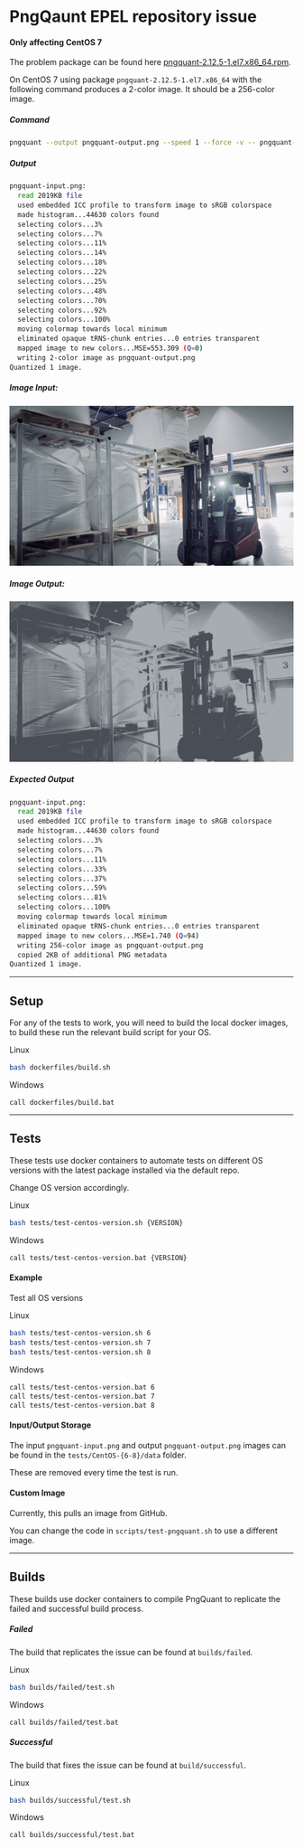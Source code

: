 # PngQaunt EPEL repository issue

#### Only affecting CentOS 7

The problem package can be found here [pngquant-2.12.5-1.el7.x86_64.rpm](https://centos.pkgs.org/7/epel-x86_64/pngquant-2.12.5-1.el7.x86_64.rpm.html).

On CentOS 7 using package `pngquant-2.12.5-1.el7.x86_64` with the following command produces a 2-color image. It should be a 256-color image.

##### Command

```bash
pngquant --output pngquant-output.png --speed 1 --force -v -- pngquant-input.png
```

##### Output

```bash
pngquant-input.png:
  read 2019KB file
  used embedded ICC profile to transform image to sRGB colorspace
  made histogram...44630 colors found
  selecting colors...3%
  selecting colors...7%
  selecting colors...11%
  selecting colors...14%
  selecting colors...18%
  selecting colors...22%
  selecting colors...25%
  selecting colors...48%
  selecting colors...70%
  selecting colors...92%
  selecting colors...100%
  moving colormap towards local minimum
  eliminated opaque tRNS-chunk entries...0 entries transparent
  mapped image to new colors...MSE=553.309 (Q=0)
  writing 2-color image as pngquant-output.png
Quantized 1 image.
```

##### Image Input:
![Input](examples/pngquant-input.png)

##### Image Output:
![Output](examples/pngquant-output.png)

##### Expected Output

```bash
pngquant-input.png:
  read 2019KB file
  used embedded ICC profile to transform image to sRGB colorspace
  made histogram...44630 colors found
  selecting colors...3%
  selecting colors...7%
  selecting colors...11%
  selecting colors...33%
  selecting colors...37%
  selecting colors...59%
  selecting colors...81%
  selecting colors...100%
  moving colormap towards local minimum
  eliminated opaque tRNS-chunk entries...0 entries transparent
  mapped image to new colors...MSE=1.740 (Q=94)
  writing 256-color image as pngquant-output.png
  copied 2KB of additional PNG metadata
Quantized 1 image.
```

------

## Setup

For any of the tests to work, you will need to build the local docker images, to build these run the relevant build script for your OS.

Linux

```bash
bash dockerfiles/build.sh
```

Windows

```batch
call dockerfiles/build.bat
```

------

## Tests

These tests use docker containers to automate tests on different OS versions with the latest package installed via the default repo.

Change OS version accordingly.

Linux

```bash
bash tests/test-centos-version.sh {VERSION}
```

Windows

```batch
call tests/test-centos-version.bat {VERSION}
```

#### Example

Test all OS versions

Linux

```bash
bash tests/test-centos-version.sh 6
bash tests/test-centos-version.sh 7
bash tests/test-centos-version.sh 8
```

Windows

```batch
call tests/test-centos-version.bat 6
call tests/test-centos-version.bat 7
call tests/test-centos-version.bat 8
```

#### Input/Output Storage

The input `pngquant-input.png` and output `pngquant-output.png` images can be found in the `tests/CentOS-{6-8}/data` folder. 

These are removed every time the test is run.

#### Custom Image

Currently, this pulls an image from GitHub.

You can change the code in `scripts/test-pngquant.sh` to use a different image.

------

## Builds

These builds use docker containers to compile PngQuant to replicate the failed and successful build process.

##### Failed

The build that replicates the issue can be found at `builds/failed`.

Linux

```bash
bash builds/failed/test.sh
```

Windows

```batch
call builds/failed/test.bat
```

##### Successful

The build that fixes the issue can be found at `build/successful`.

Linux

```bash
bash builds/successful/test.sh
```

Windows

```batch
call builds/successful/test.bat
```
